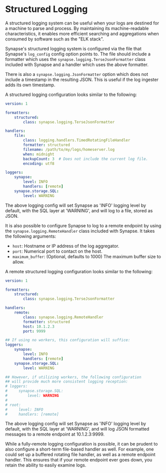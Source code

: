 # Structured Logging

A structured logging system can be useful when your logs are destined for a
machine to parse and process. By maintaining its machine-readable characteristics,
it enables more efficient searching and aggregations when consumed by software
such as the "ELK stack".

Synapse's structured logging system is configured via the file that Synapse's
`log_config` config option points to. The file should include a formatter which
uses the `synapse.logging.TerseJsonFormatter` class included with Synapse and a
handler which uses the above formatter.

There is also a `synapse.logging.JsonFormatter` option which does not include
a timestamp in the resulting JSON. This is useful if the log ingester adds its
own timestamp.

A structured logging configuration looks similar to the following:

```yaml
version: 1

formatters:
    structured:
        class: synapse.logging.TerseJsonFormatter

handlers:
    file:
        class: logging.handlers.TimedRotatingFileHandler
        formatter: structured
        filename: /path/to/my/logs/homeserver.log
        when: midnight
        backupCount: 3  # Does not include the current log file.
        encoding: utf8

loggers:
    synapse:
        level: INFO
        handlers: [remote]
    synapse.storage.SQL:
        level: WARNING
```

The above logging config will set Synapse as 'INFO' logging level by default,
with the SQL layer at 'WARNING', and will log to a file, stored as JSON.

It is also possible to configure Synapse to log to a remote endpoint by using the
`synapse.logging.RemoteHandler` class included with Synapse. It takes the
following arguments:

- `host`: Hostname or IP address of the log aggregator.
- `port`: Numerical port to contact on the host.
- `maximum_buffer`: (Optional, defaults to 1000) The maximum buffer size to allow.

A remote structured logging configuration looks similar to the following:

```yaml
version: 1

formatters:
    structured:
        class: synapse.logging.TerseJsonFormatter

handlers:
    remote:
        class: synapse.logging.RemoteHandler
        formatter: structured
        host: 10.1.2.3
        port: 9999

## If using no workers, this configuration will suffice:
loggers:
    synapse:
        level: INFO
        handlers: [remote]
    synapse.storage.SQL:
        level: WARNING

## However, if utilizing workers, the following configuration
## will provide much more consistent logging reception:
# loggers:
#     synapse.storage.SQL:
#         level: WARNING
#
# root:
#     level: INFO
#     handlers: [remote]
```

The above logging config will set Synapse as 'INFO' logging level by default,
with the SQL layer at 'WARNING', and will log JSON formatted messages to a
remote endpoint at 10.1.2.3:9999.

While a fully-remote logging configuration is possible, it can be prudent to
also configure a short-term file-based handler as well. For example, one could
set up a buffered rotating file handler, as well as a remote endpoint handler.
This ensures that if your remote endpoint ever goes down, you retain the ability
to easily examine logs.
